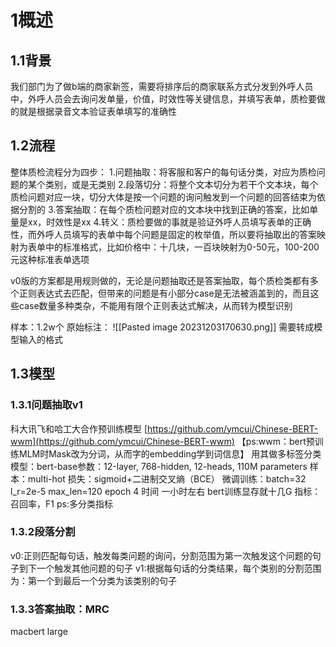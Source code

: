 
# 1概述
## 1.1背景
我们部门为了做b端的商家新签，需要将排序后的商家联系方式分发到外呼人员中，外呼人员会去询问发单量，价值，时效性等关键信息，并填写表单，质检要做的就是根据录音文本验证表单填写的准确性
## 1.2流程
整体质检流程分为四步：
1.问题抽取：将客服和客户的每句话分类，对应为质检问题的某个类别，或是无类别
2.段落切分：将整个文本切分为若干个文本块，每个质检问题对应一块，切分大体是按一个问题的询问触发到一个问题的回答结束为依据分割的
3.答案抽取：在每个质检问题对应的文本块中找到正确的答案，比如单量是xx，时效性是xx
4.转义：质检要做的事就是验证外呼人员填写表单的正确性，而外呼人员填写的表单中每个问题是固定的枚举值，所以要将抽取出的答案映射为表单中的标准格式，比如价格中：十几块，一百块映射为0-50元，100-200元这种标准表单选项

v0版的方案都是用规则做的，无论是问题抽取还是答案抽取，每个质检类都有多个正则表达式去匹配，但带来的问题是有小部分case是无法被涵盖到的，而且这些case数量多种类杂，不能用有限个正则表达式解决，从而转为模型识别

样本：1.2w个
原始标注：
![[Pasted image 20231203170630.png]]
需要转成模型输入的格式

## 1.3模型
### 1.3.1问题抽取v1
科大讯飞和哈工大合作预训练模型 
[https://github.com/ymcui/Chinese-BERT-wwm](https://github.com/ymcui/Chinese-BERT-wwm)
【ps:wwm：bert预训练MLM时Mask改为分词，从而字的embedding学到词信息】
用其做多标签分类
模型：bert-base参数：12-layer, 768-hidden, 12-heads, 110M parameters
样本：multi-hot 
损失：sigmoid+二进制交叉熵（BCE）
微调训练：batch=32 l_r=2e-5 max_len=120 epoch 4 时间 一小时左右
bert训练显存就十几G
指标：召回率，F1 ps:多分类指标

### 1.3.2段落分割
v0:正则匹配每句话，触发每类问题的询问，分割范围为第一次触发这个问题的句子到下一个触发其他问题的句子
v1:根据每句话的分类结果，每个类别的分割范围为：第一个到最后一个分类为该类别的句子

### 1.3.3答案抽取：MRC
macbert large
